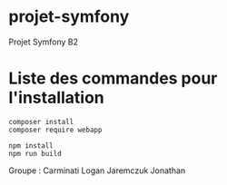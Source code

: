 # projet-symfony
Projet Symfony B2

# Liste des commandes pour l'installation
```
composer install
composer require webapp

npm install
npm run build
```
Groupe : Carminati Logan Jaremczuk Jonathan
